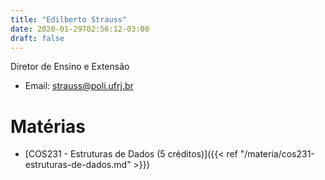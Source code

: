 ```yaml
---
title: "Edilberto Strauss"
date: 2020-01-29T02:56:12-03:00
draft: false
---
```


Diretor de Ensino e Extensão

- Email: strauss@poli.ufrj.br

# Matérias

- [COS231 - Estruturas de Dados (5 créditos)]({{< ref "/materia/cos231-estruturas-de-dados.md" >}})
